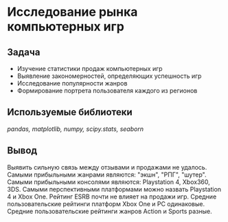 # Исследование рынка компьютерных игр

## Задача

- Изучение статистики продаж компьютерных игр
- Выявление закономерностей, определяющих успешность игр
- Исследование популярности жанров
- Формирование портрета пользователя каждого из регионов

## Используемые библиотеки
_pandas, matplotlib, numpy, scipy.stats, seaborn_

## Вывод
Выявить сильную связь между отзывами и продажами не удалось. Самыми прибыльными жанрами являются: "экшн", "РПГ", "шутер". Самыми прибыльными консолями являются: Playstation 4, Xbox360, 3DS. Самыми перспективными платформами можно назвать Playstation 4 и Xbox One. Рейтинг ESRB почти не влияет на продажи игр. Средние пользовательские рейтинги платформ Xbox One и PC одинаковые. Средние пользовательские рейтинги жанров Action и Sports разные.
